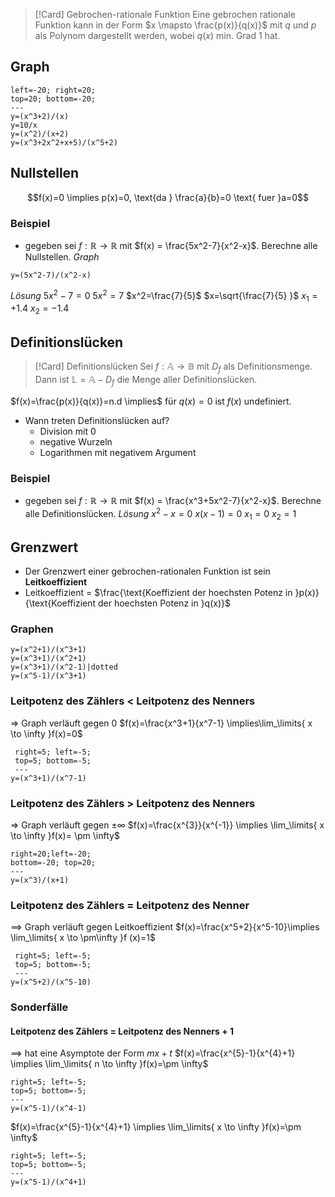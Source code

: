 >[!Card] Gebrochen-rationale Funktion
>Eine gebrochen rationale Funktion kann in der Form $x \mapsto \frac{p(x)}{q(x)}$ mit ${} q$ und $p$ als Polynom dargestellt werden, wobei $q(x)$ min. Grad 1 hat.
<!--SR:!2025-07-19,8,250-->

## Graph
```desmos-graph
left=-20; right=20;
top=20; bottom=-20;
---
y=(x^3+2)/(x)
y=10/x
y=(x^2)/(x+2)
y=(x^3+2x^2+x+5)/(x^5+2)
```
## Nullstellen
$$f(x)=0 \implies p(x)=0, \text{da } \frac{a}{b}=0 \text{ fuer }a=0$$
### Beispiel
- gegeben sei $f: \mathbb{R} \rightarrow \mathbb{R}$ mit $f(x) = \frac{5x^2-7}{x^2-x}$. Berechne alle Nullstellen.
 *Graph*
```desmos-graph
y=(5x^2-7)/(x^2-x)
```
*Lösung*
$5x^2-7=0$
$5x^2=7$
$x^2=\frac{7}{5}$
$x=\sqrt{\frac{7}{5} }$
$x_1=+1.4$
$x_{2}=-1.4$

## Definitionslücken
>[!Card] Definitionslücken
>Sei $f: \mathbb{A} \rightarrow \mathbb{B}$ mit $D_{f}$ als Definitionsmenge. Dann ist $\mathbb{L} = \mathbb{A}-D_{f}$  die Menge aller Definitionslücken.
<!--SR:!2025-07-20,9,250-->

$f(x)=\frac{p(x)}{q(x)}=n.d \implies$ für $q(x)=0$ ist $f(x)$ undefiniert.
- Wann treten Definitionslücken auf?
	- Division mit $0$
	- negative Wurzeln
	- Logarithmen mit negativem Argument
### Beispiel
- gegeben sei $f: \mathbb{R} \rightarrow \mathbb{R}$ mit $f(x) = \frac{x^3+5x^2-7}{x^2-x}$. Berechne alle Definitionslücken.
*Lösung*
$x^2-x=0$
$x(x-1)=0$
$x_{1}=0$
$x_{2}=1$
## Grenzwert
- Der Grenzwert einer gebrochen-rationalen Funktion ist sein **Leitkoeffizient**
- Leitkoeffizient = $\frac{\text{Koeffizient der hoechsten Potenz in }p(x)}{\text{Koeffizient der hoechsten Potenz in }q(x)}$
### Graphen
```desmos-graph
y=(x^2+1)/(x^3+1)
y=(x^3+1)/(x^2+1)
y=(x^3+1)/(x^2-1)|dotted
y=(x^5-1)/(x^3+1)
```
### Leitpotenz des Zählers < Leitpotenz des Nenners
 $\Rightarrow$ Graph verläuft gegen $0$
 $f(x)=\frac{x^3+1}{x^7-1} \implies\lim_\limits{ x \to \infty }f(x)=0$
```desmos-graph
 right=5; left=-5;
 top=5; bottom=-5;
 ---
y=(x^3+1)/(x^7-1)
```
### Leitpotenz des Zählers > Leitpotenz des Nenners
$\Rightarrow$ Graph verläuft gegen $\pm \infty$
$f(x)=\frac{x^{3}}{x^{-1}}     \implies \lim_\limits{ x \to \infty }f(x)= \pm \infty$
```desmos-graph
right=20;left=-20;
bottom=-20; top=20;
---
y=(x^3)/(x+1)
```
### Leitpotenz des Zählers = Leitpotenz des Nenner
$\implies$ Graph verläuft gegen Leitkoeffizient
$f(x)=\frac{x^5+2}{x^5-10}\implies \lim_\limits{ x \to  \pm\infty }f (x)=1$
```desmos-graph
 right=5; left=-5;
 top=5; bottom=-5;
 ---
y=(x^5+2)/(x^5-10)
```
### Sonderfälle
#### Leitpotenz des Zählers = Leitpotenz des Nenners + 1
$\implies$ hat eine Asymptote der Form $mx+t$
 $f(x)=\frac{x^{5}-1}{x^{4}+1}     \implies \lim_\limits{ n \to \infty }f(x)=\pm \infty$
 ```desmos-graph
 right=5; left=-5;
 top=5; bottom=-5;
 ---
 y=(x^5-1)/(x^4-1)
```
$f(x)=\frac{x^{5}-1}{x^{4}+1} \implies \lim_\limits{ x \to \infty }f(x)=\pm \infty$
 ```desmos-graph
 right=5; left=-5;
 top=5; bottom=-5;
 ---
 y=(x^5-1)/(x^4+1)
```